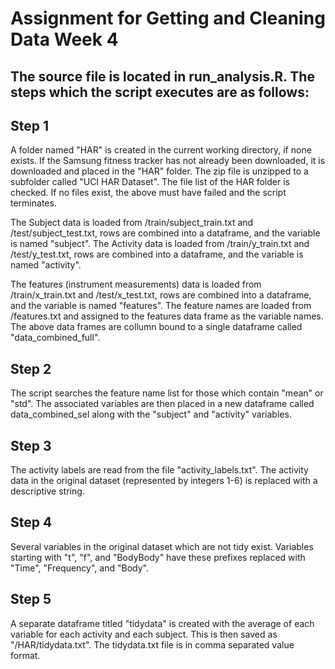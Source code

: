 # Assignment for Getting and Cleaning Data Week 4

## The source file is located in run_analysis.R.  The steps which the script executes are as follows:

## Step 1
A folder named "HAR" is created in the current working directory, if none exists. If the Samsung fitness tracker has not already been downloaded, it is downloaded and placed in the "HAR" folder.  The zip file is unzipped to a subfolder called "UCI HAR Dataset".  The file list of the HAR folder is checked.  If no files exist, the above must have failed and the script terminates.

The Subject data is loaded from /train/subject_train.txt and /test/subject_test.txt, rows are combined into a dataframe, and the variable is named "subject".  The Activity data is loaded from /train/y_train.txt and /test/y_test.txt, rows are combined into a dataframe, and the variable is named "activity".

The features (instrument measurements) data is loaded from /train/x_train.txt and /test/x_test.txt, rows are combined into a dataframe, and the variable is named "features".  The feature names are loaded from /features.txt and assigned to the features data frame as the variable names.
The above data frames are collumn bound to a single dataframe called "data_combined_full".

## Step 2
The script searches the feature name list for those which contain "mean" or "std".  The associated variables are then placed in a new dataframe called data_combined_sel along with the "subject" and "activity" variables.

## Step 3
The activity labels are read from the file "activity_labels.txt".  The activity data in the original dataset (represented by integers 1-6) is replaced with a descriptive string.

## Step 4
Several variables in the original dataset which are not tidy exist.  Variables starting with "t", "f", and "BodyBody" have these prefixes replaced with "Time", "Frequency", and "Body".


## Step 5
A separate dataframe titled "tidydata" is created with the average of each variable for each activity and each subject.  This is then saved as "/HAR/tidydata.txt".  The tidydata.txt file is in comma separated value format.
